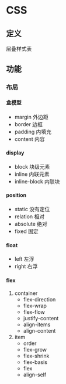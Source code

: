 # CSS #

## 定义 ##
层叠样式表

## 功能 ##
### 布局 ###
#### 盒模型 ####
  - margin 外边距 
  - border 边框 
  - padding 内填充 
  - content 内容 
   
	
#### display ####
  - block 块级元素
  - inline 内联元素
  - inline-block 内联块

#### position ####
  - static 没有定位
  - relation 相对
  - absolute 绝对
  - fixed 固定
	
#### float ####
  - left 左浮
  - right 右浮
	
#### flex ####
  1. container
      - flex-direction
      - flex-wrap
      - flex-flow
      - justify-content
      - align-items
      - align-content  
  2. item
      - order 
      - flex-grow
      - flex-shrink
      - flex-basis
      - flex
      - align-self  

